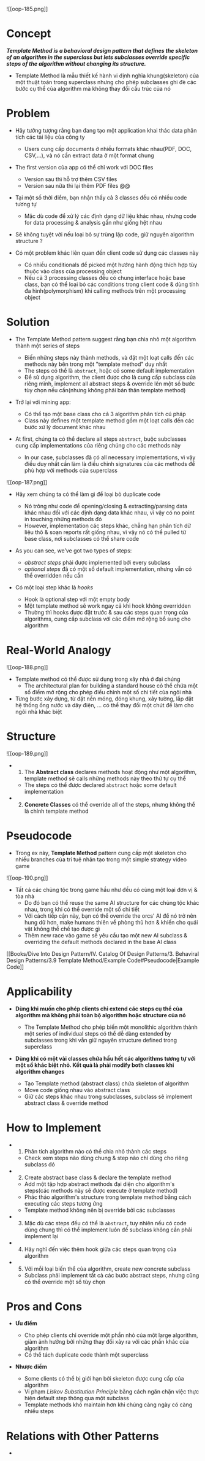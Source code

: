 ![[oop-185.png]]


# Concept

***Template Method is a behavioral design pattern that defines the skeleton of an algorithm in the superclass but lets subclasses override specific steps of the algorithm without changing its structure.***

- Template Method là mẫu thiết kế hành vi định nghĩa khung(skeleton) của một thuật toán trong superclass nhưng cho phép subclasses ghi đè các bước cụ thể của algorithm mà không thay đổi cấu trúc của nó

# Problem

- Hãy tưởng tượng rằng bạn đang tạo một application khai thác data phân tích các tài liệu của công ty
	- Users cung cấp documents ở nhiều formats khác nhau(PDF, DOC, CSV,...), và nó cần extract data ở một format chung
	
- The first version của app có thể chỉ work với DOC files
	- Version sau thì hỗ trợ thêm CSV files
	- Version sau nữa thì lại thêm PDF files @@
	
- Tại một số thời điểm, bạn nhận thấy cả 3 classes đều có nhiều code tương tự
	- Mặc dù code để xử lý các định dạng dữ liệu khác nhau, nhưng code for data processing & analysis gần như giống hệt nhau
 - Sẽ không tuyệt vời nếu loại bỏ sự trùng lặp code, giữ nguyên algorithm structure ?
 
- Có một problem khác liên quan đến client code sử dụng các classes này
	- Có nhiều conditionals để picked một hướng hành động thích hợp tùy thuộc vào class của processing object
	- Nếu cả 3 processing classes đều có chung interface hoặc base class, bạn có thể loại bỏ các conditions trong client code & dùng tính đa hình(polymorphism) khi calling methods trên một processing object
	
# Solution

- The Template Method pattern suggest rằng bạn chia nhỏ một algorithm thành một series of steps
	- Biến những steps này thành methods, và đặt một loạt calls đến các methods này bên trong một "template method" duy nhất
	- The steps có thể là `abstract`, hoặc có some default implementation
	- Để sử dụng algorithm, the client được cho là cung cấp subclass của riêng mình, implement all abstract steps & override lên một số bước tùy chọn nếu cần(nhưng không phải bản thân template method)
	
- Trở lại với mining app:
	- Có thể tạo một base class cho cả 3 algorithm phân tích cú pháp
	- Class này defines một template method gồm một loạt calls đến các bước xử lý document khác nhau
	
- At first, chúng ta có thể declare all steps `abstract`, buộc subclasses cung cấp implementations của riêng chúng cho các methods này
	- In our case, subclasses đã có all necessary implementations, vì vậy điều duy nhất cần làm là điều chỉnh signatures của các methods để phù hợp với methods của superclass

![[oop-187.png]]

- Hãy xem chúng ta có thể làm gì để loại bỏ duplicate code
	- Nó trông như code để opening/closing & extracting/parsing data khác nhau đối với các định dạng data khác nhau, vì vậy có no point in touching những methods đó
	- However, implementation các steps khác, chẳng hạn phân tích dữ liệu thô & soạn reports rất giống nhau, vì vậy nó có thể pulled từ base class, nơi subclasses có thể share code
	
- As you can see, we’ve got two types of steps:
	-  *abstract steps* phải được implemented bởi every subclass
	-  *optional steps* đã có một số default implementation, nhưng vẫn có thể overridden nếu cần
	
 - Có một loại step khác là *hooks*
	- Hook là optional step với một empty body
	- Một template method sẽ work ngay cả khi hook không overridden
	- Thường thì hooks được đặt trước & sau các steps quan trọng của algorithms, cung cấp subclass với các điểm mở rộng bổ sung cho algorithm

# Real-World Analogy

![[oop-188.png]]


- Template method có thể được sử dụng trong xây nhà ở đại chúng
	- The architectural plan for building a standard house có thể chứa một số điểm mở rộng cho phép điều chỉnh  một số chi tiết của ngôi nhà
- Từng bước xây dựng, từ đặt nền móng, đóng khung, xây tường, lắp đặt hệ thống ống nước và dây điện, ... có thể thay đổi một chút để làm cho ngôi nhà khác biệt


# Structure

![[oop-189.png]]


- 1. The **Abstract class** declares methods hoạt động như một algorithm, template method sẽ calls những methods này theo thứ tự cụ thể
	- The steps có thể được declared `abstract` hoặc some default implementation
- 2. **Concrete Classes** có thể override all of the steps, nhưng không thể là chính template method 

# Pseudocode

- Trong ex này, **Template Method** pattern cung cấp một skeleton cho nhiều branches của trí tuệ nhân tạo trong một simple strategy video game

![[oop-190.png]]

- Tất cả các chủng tộc trong game hầu như đều có cùng một loại đơn vị & tòa nhà
	- Do đó bạn có thể reuse the same AI structure for các chủng tộc khác nhau, trong khi có thể override một số chi tiết
	- Với cách tiếp cận này, bạn có thể override the orcs' AI để nó trở nên hung dữ hơn, make humans thiên về phòng thủ hơn & khiến cho quái vật không thể chế tạo được gì
	- Thêm new race vào game sẽ yêu cầu tạo một new AI subclass & overriding the default methods declared in the base AI class

[[Books/Dive Into Design Pattern/IV. Catalog Of Design Patterns/3. Behaviral Design Patterns/3.9 Template Method/Example Code#Pseudocode|Example Code]]
	

# Applicability

- **Dùng khi muốn cho phép clients chỉ extend các steps cụ thể của algorithm mà không phải toàn bộ algorithm hoặc structure của nó**

	- The Template Method cho phép biến một monolithic algorithm thành một series of individual steps có thể dễ dàng extended by subclasses trong khi vẫn giữ nguyên structure defined trong superclass

- **Dùng khi có một vài classes chứa hầu hết các algorithms tương tự với một số khác biệt nhỏ. Kết quả là phải modify both classes khi algorithm changes**
	- Tạo Template method (abstract class) chứa skeleton of algorithm 
	- Move code giống nhau vào abstract class
	- Giữ các steps khác nhau trong subclasses, subclass sẽ implement abstract class & override method
		
# How to Implement

- 1. Phân tích algorithm nào có thể chia nhỏ thành các steps
	- Check xem steps nào dùng chung & step nào chỉ dùng cho riêng subclass đó

- 2. Create abstract base class & declare the template method
	- Add một tập hợp abstract methods đại diện cho algorithm's steps(các methods này sẽ được execute ở template method)
	- Phác thảo algorithm's structure trong template method bằng cách executing các steps tương ứng
	- Template method không nên bị override bởi các subclasses
	
- 3. Mặc dù các steps đều có thể là `abstract`, tuy nhiên nếu có code dùng chung thì có thể implement luôn để subclass không cần phải implement lại

- 4. Hãy nghĩ đến việc thêm hook giữa các steps quan trọng của algorithm

- 5. Với mỗi loại biến thể của algorithm, create new concrete subclass 
	- Subclass phải implement tất cả các bước abstract steps, nhưng cũng có thể override một số tùy chọn 

# Pros and Cons

- **Ưu điểm**
	- Cho phép clients chỉ override một phần nhỏ của một large algorithm, giảm ảnh hưởng bởi những thay đổi xảy ra với các phần khác của algorithm
	- Có thể tách duplicate code thành một superclass

- **Nhược điểm**
	- Some clients có thể bị giới hạn bởi skeleton được cung cấp của algorithm
	- Vi phạm *Liskov Substitution Principle* bằng cách ngăn chặn việc thực hiện default step thông qua một subclass
	- Template methods khó maintain hơn khi chúng càng ngày có càng nhiều steps

# Relations with Other Patterns

- 








	














	
	
	
	
	
	
	
	
	
	
	